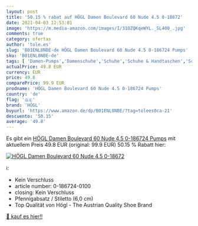 ```yaml
---
layout: post
title: '50.15 % rabat auf HÖGL Damen Boulevard 60 Nude 4.5 0-18672'
date: 2021-04-03 12:53:01
image: 'https://m.media-amazon.com/images/I/31OZQKqeWYL._SL400_.jpg'
comments: true
category: ofertas
author: 'tole.es'
slug: 'B01ENL8NBE-de HÖGL Damen Boulevard 60 Nude 4.5 0-186724 Pumps'
sku: 'B01ENL8NBE-de'
tags: [ 'Damen-Pumps','Damenschuhe','Schuhe','Schuhe & Handtaschen','Schuhe, Handtaschen & Accessoires','högl', ]
actualPrice: 49.8 EUR
currency: EUR
price: 49.8
comparePrice: 99.9 EUR
prodname: 'HÖGL Damen Boulevard 60 Nude 4.5 0-186724 Pumps'
country: 'de'
flag: '🇩🇪'
brand: 'HÖGL'
buyurl: 'https://www.amazon.de/dp/B01ENL8NBE/?tag=tolees0ca-21'
descuento: '50.15'
average: '49.8'
---
```


Es gibt ein [HÖGL Damen Boulevard 60 Nude 4.5 0-186724 Pumps](https://www.amazon.de/dp/B01ENL8NBE/?tag=tolees0ca-21) mit aktuellem Preis 49.8 EUR (original: 99.9 EUR) 50.15 % Rabatt hier:

[![HÖGL Damen Boulevard 60 Nude 4.5 0-18672](https://m.media-amazon.com/images/I/31OZQKqeWYL._SL400_.jpg)](https://www.amazon.de/dp/B01ENL8NBE/?tag=tolees0ca-21)

ℹ️:

- Kein Verschluss
- article number: 0-186724-0100
- closing: Kein Verschluss
- Pfennigabsatz / Stiletto (6,0 cm)
- Top Qualität von Högl - The Austrian Quality Shoe Brand

[🛒 kauf es hier!!](https://www.amazon.de/dp/B01ENL8NBE/?tag=tolees0ca-21)
